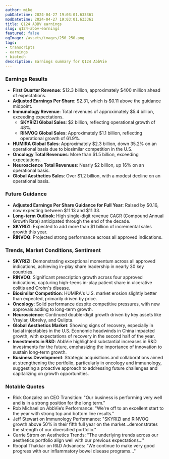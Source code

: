 ```yaml
---
author: mike
pubDatetime: 2024-04-27 19:03:01.633361
modDatetime: 2024-04-27 19:03:01.633361
title: Q124 ABBV earnings
slug: q124-abbv-earnings
featured: false
ogImage: /assets/images/250_250.png
tags:
- transcripts
- earnings
- biotech
description: Earnings summary for Q124 AbbVie
---
```

### Earnings Results
- **First Quarter Revenue**: $12.3 billion, approximately $400 million ahead of expectations.
- **Adjusted Earnings Per Share**: $2.31, which is $0.11 above the guidance midpoint.
- **Immunology Revenue**: Total revenues of approximately $5.4 billion, exceeding expectations.
  - **SKYRIZI Global Sales**: $2 billion, reflecting operational growth of 48%.
  - **RINVOQ Global Sales**: Approximately $1.1 billion, reflecting operational growth of 61.9%.
- **HUMIRA Global Sales**: Approximately $2.3 billion, down 35.2% on an operational basis due to biosimilar competition in the U.S.
- **Oncology Total Revenues**: More than $1.5 billion, exceeding expectations.
- **Neuroscience Total Revenues**: Nearly $2 billion, up 16% on an operational basis.
- **Global Aesthetics Sales**: Over $1.2 billion, with a modest decline on an operational basis.

### Future Guidance
- **Adjusted Earnings Per Share Guidance for Full Year**: Raised by $0.16, now expecting between $11.13 and $11.33.
- **Long-term Outlook**: High single-digit revenue CAGR (Compound Annual Growth Rate) anticipated through the end of the decade.
- **SKYRIZI**: Expected to add more than $1 billion of incremental sales growth this year.
- **RINVOQ**: Projected strong performance across all approved indications.

### Trends, Market Conditions, Sentiment
- **SKYRIZI**: Demonstrating exceptional momentum across all approved indications, achieving in-play share leadership in nearly 30 key countries.
- **RINVOQ**: Significant prescription growth across four approved indications, capturing high-teens in-play patient share in ulcerative colitis and Crohn's disease.
- **Biosimilar Competition**: HUMIRA's U.S. market erosion slightly better than expected, primarily driven by price.
- **Oncology**: Solid performance despite competitive pressures, with new approvals adding to long-term growth.
- **Neuroscience**: Continued double-digit growth driven by key assets like Vraylar, Ubrelvy, and Qulipta.
- **Global Aesthetics Market**: Showing signs of recovery, especially in facial injectables in the U.S. Economic headwinds in China impacted growth, with expectations of recovery in the second half of the year.
- **Investments in R&D**: AbbVie highlighted substantial increases in R&D investments for the future, emphasizing the importance of innovation to sustain long-term growth.
- **Business Development**: Strategic acquisitions and collaborations aimed at strengthening the portfolio, particularly in oncology and immunology, suggesting a proactive approach to addressing future challenges and capitalizing on growth opportunities.

### Notable Quotes
- Rick Gonzalez on CEO Transition: "Our business is performing very well and is in a strong position for the long term."
- Rob Michael on AbbVie’s Performance: "We're off to an excellent start to the year with strong top and bottom line results."
- Jeff Stewart on Immunology Performance: "SKYRIZI and RINVOQ growth above 50% in their fifth full year on the market...demonstrates the strength of our diversified portfolio."
- Carrie Strom on Aesthetics Trends: "The underlying trends across our aesthetics portfolio align well with our previous expectations..."
- Roopal Thakkar on R&D Advances: "We continue to make very good progress with our inflammatory bowel disease programs..."